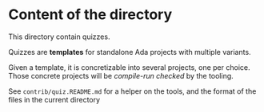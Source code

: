 # Content of the directory

This directory contain quizzes.

Quizzes are **templates** for standalone Ada projects with multiple variants.

Given a template, it is concretizable into several projects, one per
choice. Those concrete projects will be *compile-run checked* by the tooling.

See `contrib/quiz.README.md` for a helper on the tools, and the format of the files
in the current directory
